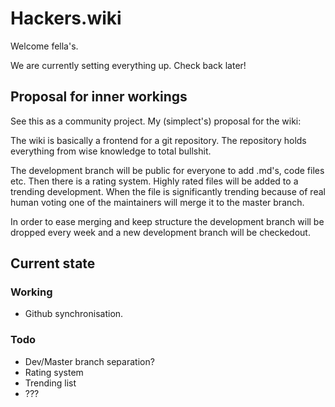 # Hackers.wiki


Welcome fella's. 

We are currently setting everything up. Check back later!


## Proposal for inner workings

See this as a community project.
My (simplect's) proposal for the wiki:

The wiki is basically a frontend for a git repository. The repository holds everything from wise knowledge to total bullshit. 

The development branch will be public for everyone to add .md's, code files etc. Then there is a rating system. Highly rated files will be added to a trending development. When the file is significantly trending because of real human voting one of the maintainers will merge it to the master branch.

In order to ease merging and keep structure the development branch will be dropped every week and a new development branch will be checkedout.


## Current state

### Working
- Github synchronisation.

### Todo
- Dev/Master branch separation?
- Rating system
- Trending list
- ???
